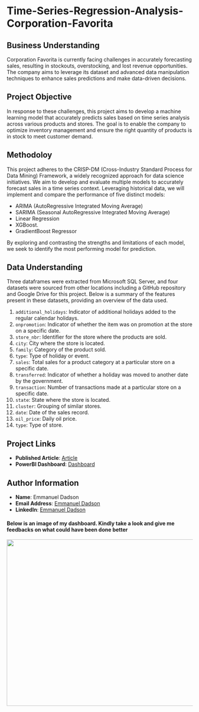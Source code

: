 # **Time-Series-Regression-Analysis-Corporation-Favorita**

## Business Understanding
Corporation Favorita is currently facing challenges in accurately forecasting sales, resulting in stockouts, overstocking, and lost revenue opportunities. The company aims to leverage its dataset and advanced data manipulation techniques to enhance sales predictions and make data-driven decisions.

## Project Objective
In response to these challenges, this project aims to develop a machine learning model that accurately predicts sales based on time series analysis across various products and stores. The goal is to enable the company to optimize inventory management and ensure the right quantity of products is in stock to meet customer demand.

## Methodoloy
This project adheres to the CRISP-DM (Cross-Industry Standard Process for Data Mining) Framework, a widely recognized approach for data science initiatives.
We aim to develop and evaluate multiple models to accurately forecast sales in a time series context. Leveraging historical data, we will implement and compare the performance of five distinct models:
- ARIMA (AutoRegressive Integrated Moving Average)
- SARIMA (Seasonal AutoRegressive Integrated Moving Average)
- Linear Regression
- XGBoost.
- GradientBoost Regressor

By exploring and contrasting the strengths and limitations of each model, we seek to identify the most performing model for prediction.

## Data Understanding
Three dataframes were extracted from Microsoft SQL Server, and four datasets were sourced from other locations including a GitHub repository and Google Drive for this project. Below is a summary of the features present in these datasets, providing an overview of the data used.

1. `additional_holidays`: Indicator of additional holidays added to the regular calendar holidays.
2. `onpromotion`: Indicator of whether the item was on promotion at the store on a specific date.
3. `store_nbr`: Identifier for the store where the products are sold.
4. `city`: City where the store is located.
5. `family`: Category of the product sold.
6. `type`: Type of holiday or event.
7. `sales`: Total sales for a product category at a particular store on a specific date.
8. `transferred`: Indicator of whether a holiday was moved to another date by the government.
9. `transaction`: Number of transactions made at a particular store on a specific date.
10. `state`: State where the store is located.
11. `cluster`: Grouping of similar stores.
12. `date`: Date of the sales record.
13. `oil_price`: Daily oil price.
14. `type`: Type of store.

## Project Links
- **Published Article**: [Article](https://medium.com/@emmanueldadson36/time-series-regression-analysis-ec7bff948420)
- **PowerBI Dashboard**: [Dashboard](https://app.powerbi.com/view?r=eyJrIjoiNmM2MThhY2YtOTRmOC00MDA3LTlkY2QtMjM4MzkwMzM4ZDdlIiwidCI6IjQ0ODdiNTJmLWYxMTgtNDgzMC1iNDlkLTNjMjk4Y2I3MTA3NSJ9)

## Author Information
- **Name**: Emmanuel Dadson
- **Email Address**: [Emmanuel Dadson](emmanueldadson36@gmail.com)
- **LinkedIn**: [Emmanuel Dadson](https://www.linkedin.com/in/emmanuel-dadson)

#### Below is an image of my dashboard. Kindly take a look and give me feedbacks on what could have been done better
<img src="images\Time series analysis dashboard image.JPG" width="750" height="450" />


